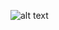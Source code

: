 ![alt text](https://github.com/itismuzak/picoCTF-2022-writeups/blob/main/First%20Find/FS7H121WAAAO6yS.jpg)
